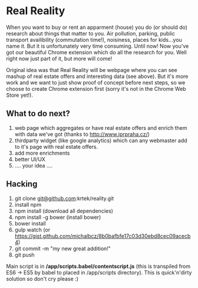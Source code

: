 # Real Reality

When you want to buy or rent an apparment (house) you do (or should do) research about things that matter to you. Air pollution, parking, public transport availibility (commutation time!), noisiness, places for kids...you name it. But it is unfortunately very time consuming. Until now! Now you've got our beautiful Chrome extension which do all the research for you. Well right now just part of it, but more will come!

Original idea was that Real Reality will be webpage where you can see mashup of real estate offers and interesting data (see above). But it's more work and we want to just show proof of concept before next steps, so we choose to create Chrome extension first (sorry it's not in the Chrome Web Store yet!).

## What to do next? ##

1. web page which aggregates or have real estate offers and enrich them with data we've got (thanks to http://www.iprpraha.cz/)
1. thirdparty widget (like google analytics) which can any webmaster add to it's page with real estate offers.
1. add more enrichments
1. better UI/UX
1. .... your idea ....

## Hacking ##

1. git clone git@github.com:krtek/reality.git
1. install npm
1. npm install  (download all dependencies)
1. npm install -g bower (install bower)
1. bower install
1. gulp watch (or https://gist.github.com/michalbcz/8b0bafbfe17c03d30ebd8cec09acecb4)
1. git commit -m "my new great addition!"
1. git push

Main script is in **/app/scripts.babel/contentscript.js** (this is transpiled from ES6 -> ES5 by babel to placed in /app/scripts directory).
This is quick'n'dirty solution so don't cry please :)
